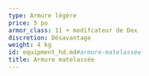 ```yaml
---
type: Armure légère
price: 5 po
armor_class: 11 + modifcateur de Dex
discretion: Désavantage
weight: 4 kg
id: equipment_hd.md#armure-matelassée
title: Armure matelassée
---
```


